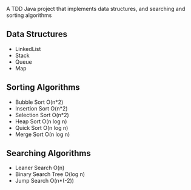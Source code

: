 A TDD Java project that implements data structures, and searching and sorting algorithms

## Data Structures
+ LinkedList
+ Stack
+ Queue
+ Map

## Sorting Algorithms
+ Bubble Sort O(n*2)
+ Insertion Sort O(n*2)
+ Selection Sort O(n*2)
+ Heap Sort O(n log n)
+ Quick Sort O(n log n)
+ Merge Sort O(n log n)

## Searching Algorithms
+ Leaner Search O(n)
+ Binary Search Tree O(log n)
+ Jump Search O(n*(-2))